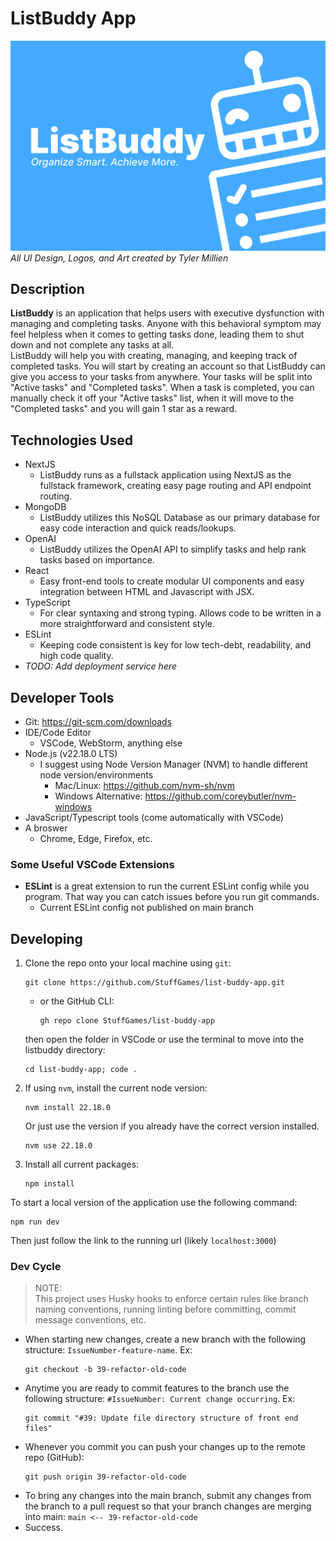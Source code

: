 # ListBuddy App

![ListBuddy thumbnail](/public/list-buddy-thumbnail.png)
*All UI Design, Logos, and Art created by Tyler Millien*

## Description

**ListBuddy** is an application that helps users with executive dysfunction with managing and completing tasks. Anyone with this behavioral symptom may feel helpless when it comes to getting tasks done, leading them to shut down and not complete any tasks at all.  
ListBuddy will help you with creating, managing, and keeping track of completed tasks. You will start by creating an account so that ListBuddy can give you access to your tasks from anywhere. Your tasks will be split into "Active tasks" and "Completed tasks". When a task is completed, you can manually check it off your "Active tasks" list, when it will move to the "Completed tasks" and you will gain 1 star as a reward.

## Technologies Used
* NextJS
    * ListBuddy runs as a fullstack application using NextJS as the fullstack framework, creating easy page routing and API endpoint routing.  
* MongoDB
    * ListBuddy utilizes this NoSQL Database as our primary database for easy code interaction and quick reads/lookups.
* OpenAI
    * ListBuddy utilizes the OpenAI API to simplify tasks and help rank tasks based on importance.
* React
    * Easy front-end tools to create modular UI components and easy integration between HTML and Javascript with JSX.
* TypeScript
    * For clear syntaxing and strong typing. Allows code to be written in a more straightforward and consistent style.
* ESLint
    * Keeping code consistent is key for low tech-debt, readability, and high code quality.
* *TODO: Add deployment service here*

## Developer Tools
* Git: https://git-scm.com/downloads
* IDE/Code Editor
    * VSCode, WebStorm, anything else
* Node.js (v22.18.0 LTS)
    * I suggest using Node Version Manager (NVM) to handle different node version/environments
        * Mac/Linux: https://github.com/nvm-sh/nvm
        * Windows Alternative: https://github.com/coreybutler/nvm-windows
* JavaScript/Typescript tools (come automatically with VSCode)
* A broswer
    * Chrome, Edge, Firefox, etc.
### Some Useful VSCode Extensions
* **ESLint** is a great extension to run the current ESLint config while you program. That way you can catch issues before you run git commands.
    * Current ESLint config not published on main branch

## Developing
1. Clone the repo onto your local machine using `git`:
    ```shell
    git clone https://github.com/StuffGames/list-buddy-app.git
    ```
    * or the GitHub CLI:
        ```shell
        gh repo clone StuffGames/list-buddy-app
        ```
    then open the folder in VSCode or use the terminal to move into the listbuddy directory:
    ```shell
    cd list-buddy-app; code .
    ```
2. If using `nvm`, install the current node version:
    ```shell
    nvm install 22.18.0
    ```
    Or just use the version if you already have the correct version installed.
    ```shell
    nvm use 22.18.0
    ```
3. Install all current packages:
    ```shell
    npm install
    ```
To start a local version of the application use the following command:
```shell
npm run dev
```
Then just follow the link to the running url (likely `localhost:3000`)
### Dev Cycle
> NOTE:  
> This project uses Husky hooks to enforce certain rules like branch naming conventions, running linting before committing, commit message conventions, etc.
* When starting new changes, create a new branch with the following structure: `IssueNumber-feature-name`. Ex:
    ```shell
    git checkout -b 39-refactor-old-code
    ```
* Anytime you are ready to commit features to the branch use the following structure: `#IssueNumber: Current change occurring`. Ex:
    ```shell
    git commit "#39: Update file directory structure of front end files"
    ```
* Whenever you commit you can push your changes up to the remote repo (GitHub):
    ```shell
    git push origin 39-refactor-old-code
    ```
* To bring any changes into the main branch, submit any changes from the branch to a pull request so that your branch changes are merging into main: `main <-- 39-refactor-old-code`
* Success.